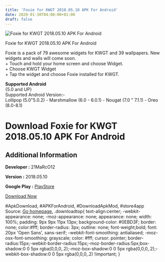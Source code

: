 ```yaml
---
title: 'Foxie for KWGT 2018.05.10 APK For Android'
date: 2020-01-30T04:00:00+01:00
draft: false
---
```


![Foxie for KWGT 2018.05.10 APK For Android](https://i2.wp.com/apkhome.net/wp-content/uploads/2018/12/Foxie-for-KWGT-2018.05.10.png "Foxie for KWGT 2018.05.10 APK For Android")

  

Foxie for KWGT 2018.05.10 APK For Android

Foxie is a pack of 79 awesome widgets for KWGT and 39 wallpapers. New widgets and walls will come soon.  
\+ Touch and hold your home screen and choose Widget.  
\+ Choose KWGT Widget  
\+ Tap the widget and choose Foxie installed for KWGT.

**Supported Android**  
{5.0 and UP}  
Supported Android Version:-  
Lollipop (5.0"5.0.2) - Marshmallow (6.0 - 6.0.1) - Nougat (7.0 " 7.1.1) - Oreo (8.0-8.1)

Download Foxie for KWGT 2018.05.10 APK For Android
==================================================

Additional Information
----------------------

**Developer :** 21MaRcO12

**Version :** 2018.05.10

**Google Play :** [PlayStore](https://play.google.com/store/apps/details?id=foxieforkwgt.kustom.pack)

  

[Download Now](https://store4app.co/post/foxie-for-kwgt-2018-05-10-apk-for-android_1573671252)

  
#ApkDownload, #APKForAndroid, #DownloadApkMod, #store4app  
Source: [Go homepage.](https://store4app.co/post/foxie-for-kwgt-2018-05-10-apk-for-android_1573671252) .downloadtop{ text-align:center; -webkit-appearance: none; -moz-appearance: none; appearance: none; width: 100%; padding: 9px 9px 11px 13px; background-color: #0EBD3F; border: none; color:#fff; border-radius: 3px; outline: none; font-weight;bold; font: 20px 'Open Sans', sans-serif; -webkit-font-smoothing: antialiased; -moz-osx-font-smoothing: grayscale; color: #fff; cursor: pointer; border-radius:15px;-webkit-border-radius:15px;-moz-border-radius:5px;box-shadow:0 0 5px rgba(0,0,0,.2);-moz-box-shadow:0 0 5px rgba(0,0,0,.2);-webkit-box-shadow:0 0 5px rgba(0,0,0,.2) !important; }